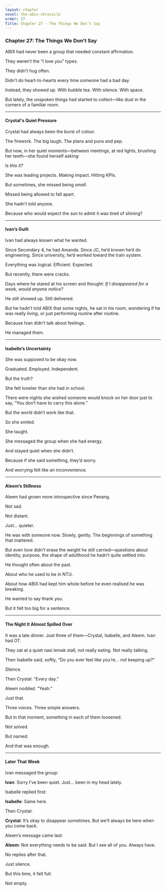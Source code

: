 ```yaml
---
layout: chapter
novel: the-abix-chronicle
order: 27
Title: Chapter 27 - The Things We Don’t Say
---
```


### **Chapter 27: The Things We Don’t Say**

ABIX had never been a group that needed constant affirmation.

They weren’t the “I love you” types.

They didn’t hug often.

Didn’t do heart-to-hearts every time someone had a bad day.

Instead, they showed up. With bubble tea. With silence. With space.

But lately, the unspoken things had started to collect—like dust in the corners of a familiar room.

---

#### **Crystal's Quiet Pressure**

Crystal had always been the burst of colour.

The firework. The big laugh. The plans and puns and pep.

But now, in her quiet moments—between meetings, at red lights, brushing her teeth—she found herself asking:

*Is this it?*

She was leading projects. Making impact. Hitting KPIs.

But sometimes, she missed being *small.*

Missed being allowed to fall apart.

She hadn’t told anyone.

Because who would expect the sun to admit it was tired of shining?

---

#### **Ivan’s Guilt**

Ivan had always known what he wanted.

Since Secondary 4, he had Amanda. Since JC, he’d known he’d do engineering. Since university, he’d worked toward the train system.

Everything was logical. Efficient. Expected.

But recently, there were cracks.

Days where he stared at his screen and thought: *If I disappeared for a week, would anyone notice?*

He still showed up. Still delivered.

But he hadn’t told ABIX that some nights, he sat in his room, wondering if he was really *living*, or just performing routine after routine.

Because Ivan didn’t talk about feelings.

He managed them.

---

#### **Isabelle’s Uncertainty**

She was supposed to be okay now.

Graduated. Employed. Independent.

But the truth?

She felt lonelier than she had in school.

There were nights she wished someone would knock on her door just to say, “You don’t have to carry this alone.”

But the world didn’t work like that.

So she smiled.

She taught.

She messaged the group when she had energy.

And stayed quiet when she didn’t.

Because if she said something, they’d worry.

And worrying felt like an inconvenience.

---

#### **Aleem’s Stillness**

Aleem had grown more introspective since Penang.

Not sad.

Not distant.

Just... quieter.

He was with someone now. Slowly, gently. The beginnings of something that mattered.

But even love didn’t erase the weight he still carried—questions about identity, purpose, the shape of adulthood he hadn’t quite settled into.

He thought often about the past.

About who he used to be in NTU.

About how ABIX had kept him whole before he even realised he was breaking.

He wanted to say thank you.

But it felt too big for a sentence.

---

#### **The Night It Almost Spilled Over**

It was a late dinner. Just three of them—Crystal, Isabelle, and Aleem. Ivan had OT.

They sat at a quiet nasi lemak stall, not really eating. Not really talking.

Then Isabelle said, softly, “Do you ever feel like you’re... not keeping up?”

Silence.

Then Crystal: “Every day.”

Aleem nodded. “Yeah.”

Just that.

Three voices. Three simple answers.

But in that moment, something in each of them loosened.

Not solved.

But named.

And that was enough.

---

#### **Later That Week**

Ivan messaged the group:

**Ivan**: Sorry I’ve been quiet. Just... been in my head lately.

Isabelle replied first:

**Isabelle**: Same here.

Then Crystal:

**Crystal**: It’s okay to disappear sometimes. But we’ll always be here when you come back.

Aleem’s message came last:

**Aleem**: Not everything needs to be said. But I see all of you. Always have.

No replies after that.

Just silence.

But this time, it felt full.

Not empty.